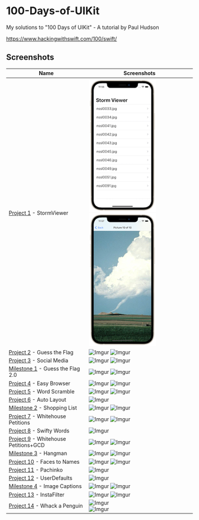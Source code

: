 # 100-Days-of-UIKit
 
My solutions to "100 Days of UIKit" - A tutorial by Paul Hudson

https://www.hackingwithswift.com/100/swift/

## Screenshots

|Name|Screenshots|
|--|--|
|[Project 1](01%20-%20Storm%20Viewer) - StormViewer|![Imgur](01%20-%20Storm%20Viewer/Screenshots/Storm1.png)   ![Imgur](01%20-%20Storm%20Viewer/Screenshots/Storm2.png)|
|[Project 2](https://github.com/samrshi/100-Days-of-UIKit/tree/main/02%20-%20Guess%20the%20Flag) - Guess the Flag|![Imgur](https://i.imgur.com/HZuzMzbm.png)   ![Imgur](https://i.imgur.com/lr8kB8Cm.png)|
|[Project 3](https://github.com/samrshi/100-Days-of-UIKit/tree/main/03%20-%20Social%20Media) - Social Media|![Imgur](https://i.imgur.com/XX0NRgxm.png)   ![Imgur](https://i.imgur.com/QXlgWZ0m.png) |
|[Milestone 1](https://github.com/samrshi/100-Days-of-UIKit/tree/main/04%20-%20Milestone%201) - Guess the Flag 2.0|![Imgur](https://i.imgur.com/GDSkKXAm.png)   ![Imgur](https://i.imgur.com/CV7GGMzm.png) |
|[Project 4](https://github.com/samrshi/100-Days-of-UIKit/tree/main/05%20-%20Easy%20Browser) - Easy Browser|![Imgur](https://i.imgur.com/dT2fRQQm.png)   ![Imgur](https://i.imgur.com/Y5UHptSm.png) |
|[Project 5](https://github.com/samrshi/100-Days-of-UIKit/tree/main/06%20-%20Word%20Scramble) - Word Scramble|![Imgur](https://i.imgur.com/PuWG2jOm.png)   ![Imgur](https://i.imgur.com/nJ5uTgRm.png)|
|[Project 6](https://github.com/samrshi/100-Days-of-UIKit/tree/main/07%20-%20Auto%20Layout) - Auto Layout |![Imgur](https://i.imgur.com/sIfD9SMm.png)|
|[Milestone 2](https://github.com/samrshi/100-Days-of-UIKit/tree/main/08%20-%20Milestone%202) - Shopping List |![Imgur](https://i.imgur.com/ieK6atBm.png)   ![Imgur](https://i.imgur.com/XXXlbzhm.png)|
|[Project 7](https://github.com/samrshi/100-Days-of-UIKit/tree/main/09%20-%20Whitehouse%20Petitions) - Whitehouse Petitions|![Imgur](https://i.imgur.com/J4ELxDzm.png)   ![Imgur](https://i.imgur.com/wWMTakAm.png)|
|[Project 8](https://github.com/samrshi/100-Days-of-UIKit/tree/main/10%20-%20Swifty%20Words) - Swifty Words|![Imgur](https://i.imgur.com/9GZZZzjm.png)|
|[Project 9](https://github.com/samrshi/100-Days-of-UIKit/tree/main/11%20-%20Whitehouse%2BGCD) - Whitehouse Petitions+GCD |![Imgur](https://i.imgur.com/J4ELxDzm.png)   ![Imgur](https://i.imgur.com/wWMTakAm.png)|
|[Milestone 3](https://github.com/samrshi/100-Days-of-UIKit/tree/main/11%20-%20Whitehouse%2BGCD) - Hangman |![Imgur](https://i.imgur.com/zmFemXfm.png)   ![Imgur](https://i.imgur.com/1xrhG5Dm.png)|
|[Project 10](https://github.com/samrshi/100-Days-of-UIKit/tree/main/13%20-%20Names%20to%20Faces) - Faces to Names |![Imgur](https://i.imgur.com/rRWcMpVm.png)   ![Imgur](https://i.imgur.com/VaHvK7am.png)|
|[Project 11](https://github.com/samrshi/100-Days-of-UIKit/tree/main/14%20-%20Pachinko) - Pachinko |![Imgur](https://i.imgur.com/vDtHQWAm.jpg)|
|[Project 12](https://github.com/samrshi/100-Days-of-UIKit/tree/main/15%20-%20UserDefaults) - UserDefaults |![Imgur](https://i.imgur.com/rRWcMpVm.png)|
|[Milestone 4](https://github.com/samrshi/100-Days-of-UIKit/tree/main/16%20-%20Milestone%2010-12) - Image Captions |![Imgur](https://i.imgur.com/zgHJeIam.png)   ![Imgur](https://i.imgur.com/qpOHrF9m.png)|
|[Project 13](https://github.com/samrshi/100-Days-of-UIKit/tree/main/17%20-%20Instafilter) - InstaFilter |![Imgur](https://i.imgur.com/y0goz5Im.png)   ![Imgur](https://i.imgur.com/TuM86eam.png)|
|[Project 14](https://github.com/samrshi/100-Days-of-UIKit/tree/main/18%20-%20Whack%20a%20Penguin) - Whack a Penguin |![Imgur](https://i.imgur.com/mnMzwMym.png)</br>![Imgur](https://i.imgur.com/CeTGaONm.png)|
